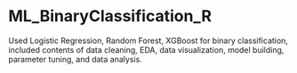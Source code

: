 # ML_BinaryClassification_R
Used Logistic Regression, Random Forest, XGBoost for binary classification, included contents of data cleaning, EDA, data visualization, model building, parameter tuning, and data analysis.
